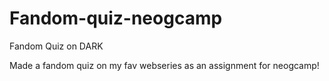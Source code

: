 # Fandom-quiz-neogcamp
Fandom Quiz on DARK 

Made a fandom quiz on my fav webseries as an assignment for neogcamp! 
